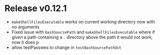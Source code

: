 # Release v0.12.1

- `makeShellFilesExecutable` works on current working directory now with no arguments
- Fixed issue with `bashSourcePath` and `makeShellFilesExecutable` where if given a path containing a `.` directory above the path it would not work, now it does
p
- allow testPasswes to change in `testBashSourcePathDot`
